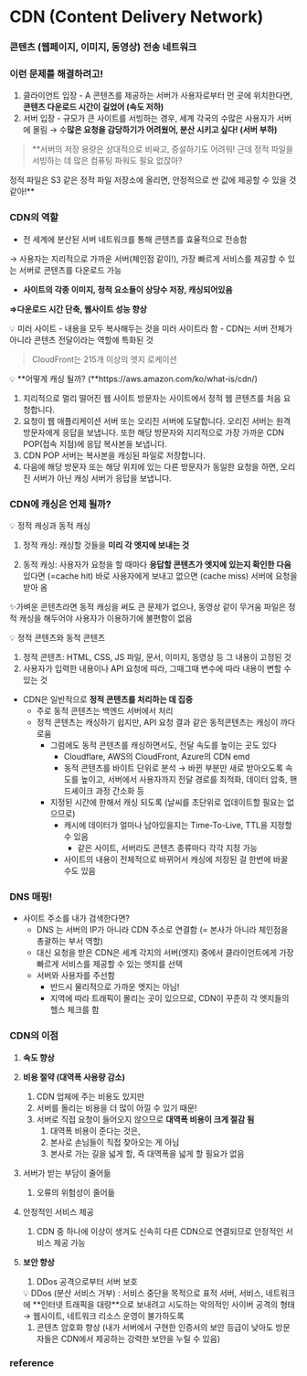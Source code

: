 # CDN (Content Delivery Network)

### 콘텐츠 (웹페이지, 이미지, 동영상) 전송 네트워크


### 이런 문제를 해결하려고!

1. 클라이언트 입장 - A 콘텐츠를 제공하는 서버가 사용자로부터 먼 곳에 위치한다면, **콘텐츠 다운로드 시간이 길었어 (속도 저하)**
2. 서버 입장 - 규모가 큰 사이트를 서빙하는 경우, 세계 각국의 수많은 사용자가 서버에 몰림 → 수**많은 요청을 감당하기가 어려웠어, 분산 시키고 싶다! (서버 부하)**

> **서버의 저장 용량은 상대적으로 비싸고, 증설하기도 어려워! 근데 정적 파일을 서빙하는 데 많은 컴퓨팅 파워도 필요 없잖아? 

정적 파일은 S3 같은 정적 파일 저장소에 올리면, 안정적으로 싼 값에 제공할 수 있을 것 같아!**
> 

### CDN의 역할

- 전 세계에 분산된 서버 네트워크를 통해 콘텐츠를 효율적으로 전송함

→ 사용자는 지리적으로 가까운 서버(체인점 같이!), 가장 빠르게 서비스를 제공할 수 있는 서버로 콘텐츠를 다운로드 가능 

- **사이트의 각종 이미지, 정적 요소들이 상당수 저장, 캐싱되어있음**

**⇒다운로드 시간 단축, 웹사이트 성능 향상**

<aside>
💡 미러 사이트
- 내용을 모두 복사해두는 것을 미러 사이트라 함 
- CDN는 서버 전체가 아니라 콘텐츠 전달이라는 역할에 특화된 것

</aside>

> CloudFront는 215개 이상의 엣지 로케이션

<aside>
💡 **어떻게 캐싱 될까?  (**https://aws.amazon.com/ko/what-is/cdn/)

1. 지리적으로 멀리 떨어진 웹 사이트 방문자는 사이트에서 정적 웹 콘텐츠를 처음 요청합니다.
2. 요청이 웹 애플리케이션 서버 또는 오리진 서버에 도달합니다. 오리진 서버는 원격 방문자에게 응답을 보냅니다. 또한 해당 방문자와 지리적으로 가장 가까운 CDN POP(접속 지점)에 응답 복사본을 보냅니다.
3. CDN POP 서버는 복사본을 캐싱된 파일로 저장합니다.
4. 다음에 해당 방문자 또는 해당 위치에 있는 다른 방문자가 동일한 요청을 하면, 오리진 서버가 아닌 캐싱 서버가 응답을 보냅니다.
</aside>

### CDN에 캐싱은 언제 될까?

<aside>
💡 정적 캐싱과 동적 캐싱

1. 정적 캐싱: 캐싱할 것들을 **미리 각 엣지에 보내는 것** 
 
2. 동적 캐싱: 사용자가 요청을 할 때마다 **응답할 콘텐츠가 엣지에 있는지 확인한 다음** 
 있다면 (=cache hit) 바로 사용자에게 보내고 
 없으면 (cache miss) 서버에 요청을 받아 옴

✨가벼운 콘텐츠라면 동적 캐싱을 써도 큰 문제가 없으나, 동영상 같이 무거움 파일은 정적 캐싱을 해두어야 사용자가 이용하기에 불편함이 없음

</aside>

<aside>
💡 정적 콘텐츠와 동적 콘텐츠 

1. 정적 콘텐츠: HTML, CSS, JS 파일, 문서, 이미지, 동영상 등 그 내용이 고정된 것
2. 사용자가 입력한 내용이나 API 요청에 따라, 그때그때 변수에 따라 내용이 변할 수 있는 것

</aside>

- CDN은 일반적으로 **정적 콘텐츠를 처리하는 데 집중**
    - 주로 동적 콘텐츠는 백엔드 서버에서 처리
    - 정적 콘텐츠는 캐싱하기 쉽지만, API 요청 결과 같은 동적콘텐츠는 캐싱이 까다로움
        - 그럼에도 동적 콘텐츠를 캐싱하면서도, 전달 속도를 높이는 곳도 있다
            - Cloudflare, AWS의 CloudFront, Azure의 CDN emd
            - 동적 콘텐츠를 바이트 단위로 분석 → 바뀐 부분만 새로 받아오도록 속도를 높이고, 서버에서 사용자까지 전달 경로를 최적화, 데이터 압축, 핸드셰이크 과정 간소화 등
        - 지정된 시간에 한해서 캐싱 되도록 (날씨를 초단위로 업데이트할 필요는 없으므로)
            - 캐시에 데이터가 얼마나 남아있을지는 Time-To-Live, TTL을 지정할 수 있음
                - 같은 사이트, 서버라도 콘텐츠 종류마다 각각 지정 가능
            - 사이트의 내용이 전체적으로 바뀌어서 캐싱에 저장된 걸 한번에 바꿀 수도 있음

 

### DNS 매핑!

- 사이트 주소를 내가 검색한다면?
    - DNS 는 서버의 IP가 아니라 CDN 주소로 연결함
    (= 본사가 아니라 체인점을 총괄하는 부서 역할)
    - 대신 요청을 받은 CDN은 세계 각지의 서버(엣지) 중에서 클라이언트에게 가장 빠르게 서비스를 제공할 수 있는 엣지를 선택
    - 서버와 사용자를 주선함
        - 반드시 물리적으로 가까운 엣지는 아님!
        - 지역에 따라 트래픽이 몰리는 곳이 있으므로, CDN이 꾸준히 각 엣지들의 헬스 체크를 함

### CDN의 이점

1. **속도 향상**
2. **비용 절약 (대역폭 사용량 감소)**
    1. CDN 업체에 주는 비용도 있지만 
    2. 서버를 돌리는 비용을 더 많이 아낄 수 있기 때문! 
    3. 서버로 직접 요청이 들어오지 않으므로 **대역폭 비용이 크게 절감 됨** 
        1. 대역폭 비용이 준다는 것은, 
        2. 본사로 손님들이 직접 찾아오는 게 아님
        3. 본사로 가는 길을 넓게 할, 즉 대역폭을 넓게 할 필요가 없음 
3. 서버가 받는 부담이 줄어듦 
    1. 오류의 위험성이 줄어듦 
4. 안정적인 서비스 제공 
    1. CDN 중 하나에 이상이 생겨도 신속히 다른 CDN으로 연결되므로 안정적인 서비스 제공 가능 
5. **보안 향상**
    1. DDos 공격으로부터 서버 보호 
    
    <aside>
    💡 DDos (분산 서비스 거부)
    : 서비스 중단을 목적으로 표적 서버, 서비스, 네트워크에 **인터넷 트래픽을 대량**으로 보내려고 시도하는 악의적인 사이버 공격의 형태  → 웹사이트, 네트워크 리소스 운영이 불가하도록
    
    </aside>
    
    1. 콘텐츠 암호화 향상 (내가 서버에서 구현한 인증서의 보안 등급이 낮아도 방문자들은 CDN에서 제공하는 강력한 보안을 누릴 수 있음)
    

### reference